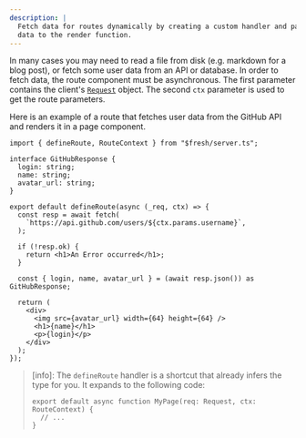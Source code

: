 ```yaml
---
description: |
  Fetch data for routes dynamically by creating a custom handler and passing
  data to the render function.
---
```


In many cases you may need to read a file from disk (e.g. markdown for a blog
post), or fetch some user data from an API or database. In order to fetch data,
the route component must be asynchronous. The first parameter contains the
client's [`Request`](https://developer.mozilla.org/en-US/docs/Web/API/Request)
object. The second `ctx` parameter is used to get the route parameters.

Here is an example of a route that fetches user data from the GitHub API and
renders it in a page component.

```tsx routes/github/[username].tsx
import { defineRoute, RouteContext } from "$fresh/server.ts";

interface GitHubResponse {
  login: string;
  name: string;
  avatar_url: string;
}

export default defineRoute(async (_req, ctx) => {
  const resp = await fetch(
    `https://api.github.com/users/${ctx.params.username}`,
  );

  if (!resp.ok) {
    return <h1>An Error occurred</h1>;
  }

  const { login, name, avatar_url } = (await resp.json()) as GitHubResponse;

  return (
    <div>
      <img src={avatar_url} width={64} height={64} />
      <h1>{name}</h1>
      <p>{login}</p>
    </div>
  );
});
```

> [info]: The `defineRoute` handler is a shortcut that already infers the type
> for you. It expands to the following code:
>
> ```tsx routes/my-route.tsx
> export default async function MyPage(req: Request, ctx: RouteContext) {
>   // ...
> }
> ```
